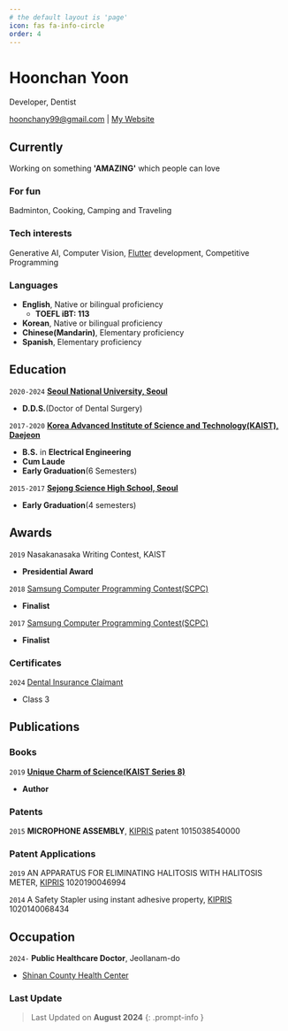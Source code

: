 ```yaml
---
# the default layout is 'page'
icon: fas fa-info-circle
order: 4
---
```


# Hoonchan Yoon
Developer, Dentist

[hoonchany99@gmail.com](mailto:hoonchany99@gmail.com)
|
[My Website](https://hoonchany99.github.io)

## Currently

Working on something **'AMAZING'** which people can love

### For fun

Badminton, Cooking, Camping and Traveling


### Tech interests

Generative AI, Computer Vision, [Flutter](https://flutter.dev) development, Competitive Programming


### Languages
- **English**, Native or bilingual proficiency
  - **TOEFL iBT: 113**
- **Korean**, Native or bilingual proficiency
- **Chinese(Mandarin)**, Elementary proficiency
- **Spanish**, Elementary proficiency

## Education

`2020-2024`
[**Seoul National University, Seoul**](https://dentistry.snu.ac.kr)
- **D.D.S.**(Doctor of Dental Surgery)

`2017-2020`
[**Korea Advanced Institute of Science and Technology(KAIST), Daejeon**](https://ee.kaist.ac.kr)
- **B.S.** in **Electrical Engineering**
- **Cum Laude**
- **Early Graduation**(6 Semesters)

`2015-2017`
[**Sejong Science High School, Seoul**](https://sjsh.sen.hs.kr)
- **Early Graduation**(4 semesters)






## Awards

`2019`
Nasakanasaka Writing Contest, KAIST
- **Presidential Award**

`2018`
[Samsung Computer Programming Contest(SCPC)](https://research.samsung.com/scpc)
- **Finalist**

`2017`
[Samsung Computer Programming Contest(SCPC)](https://research.samsung.com/scpc)
- **Finalist**

### Certificates

`2024`
[Dental Insurance Claimant](https://kdima.or.kr)
- Class 3


## Publications

### Books

`2019`
[**Unique Charm of Science(KAIST Series 8)**](https://product.kyobobook.co.kr/detail/S000000722432)
- **Author**

### Patents

`2015`
**MICROPHONE ASSEMBLY**, [KIPRIS](https://doi.org/10.8080/1020130110061) patent 1015038540000


### Patent Applications

`2019`
AN APPARATUS FOR ELIMINATING HALITOSIS WITH HALITOSIS METER, [KIPRIS](https://doi.org/10.8080/1020190046994) 1020190046994 

`2014`
A Safety Stapler using instant adhesive property, [KIPRIS](https://doi.org/10.8080/1020140068434) 1020140068434

## Occupation

`2024-`
**Public Healthcare Doctor**, Jeollanam-do
- [Shinan County Health Center](https://www.shinan.go.kr/home/www/dept_info/health/)


### Last Update

> Last Updated on **August 2024**
{: .prompt-info }


